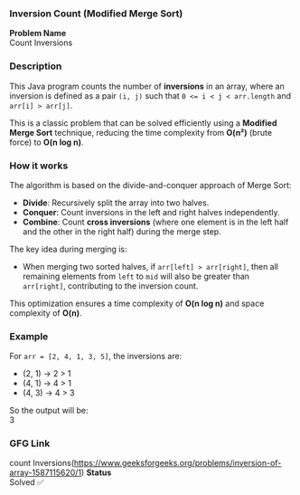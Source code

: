 ### Inversion Count (Modified Merge Sort)  
**Problem Name**  
Count Inversions

### Description  
This Java program counts the number of **inversions** in an array, where an inversion is defined as a pair `(i, j)` such that `0 <= i < j < arr.length` and `arr[i] > arr[j]`.

This is a classic problem that can be solved efficiently using a **Modified Merge Sort** technique, reducing the time complexity from **O(n²)** (brute force) to **O(n log n)**.

### How it works  
The algorithm is based on the divide-and-conquer approach of Merge Sort:

- **Divide**: Recursively split the array into two halves.  
- **Conquer**: Count inversions in the left and right halves independently.  
- **Combine**: Count **cross inversions** (where one element is in the left half and the other in the right half) during the merge step.

The key idea during merging is:

- When merging two sorted halves, if `arr[left] > arr[right]`, then all remaining elements from `left` to `mid` will also be greater than `arr[right]`, contributing to the inversion count.

This optimization ensures a time complexity of **O(n log n)** and space complexity of **O(n)**.

### Example  
For `arr = [2, 4, 1, 3, 5]`, the inversions are:

- (2, 1) → 2 > 1  
- (4, 1) → 4 > 1  
- (4, 3) → 4 > 3  

So the output will be:  
3

### GFG Link  
count Inversions(https://www.geeksforgeeks.org/problems/inversion-of-array-1587115620/1)
**Status**  
Solved ✅
